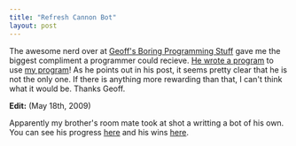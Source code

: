 ```yaml
---
title: "Refresh Cannon Bot"
layout: post
---
```


The awesome nerd over at <a href="http://geoff.greer.fm/">Geoff's Boring Programming Stuff</a> gave me the biggest compliment a programmer could recieve. <a href="http://geoff.greer.fm/2009/05/05/refresh-cannon-bot/">He wrote a program</a> to use <a href="/blog/refresh-cannon/">my program</a>! As he points out in his post, it seems pretty clear that he is not the only one. If there is anything more rewarding than that, I can't think what it would be. Thanks Geoff.

<strong>Edit:</strong> (May 18th, 2009)

Apparently my brother's room mate took at shot a writting a bot of his own. You can see his progress <a href="http://banach.ucsd.edu/RefreshCannon/">here</a> and his wins <a href="http://banach.ucsd.edu/RefreshCannon/wins.php">here</a>.
